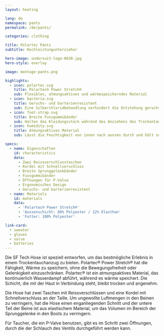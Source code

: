 ```yaml
---
layout: heating

lang: de
namespace: pants
permalink: /de/pants/

categories: clothing

title: Polartec Pants
subtitle: Hochleistungunterzieher

hero-image: undersuit-logo-0630.jpg
hero-style: overlay

image: montage-pants.png

highlights:
  - icon: polartec.svg
    title: Polartec® Power Stretch®
    sub: Flexibles, atmungsaktives und wärmespeicherndes Material
  - icon: bacteria.svg
    title: Geruchs- und barterienresistent
    sub: Eine Silberchloridbehandlung verhindert die Entstehung geruchsverursachender Bakterien während der gesamten Lebensdauer des Kleidungsstücks
  - icon: foot-strap.svg
    title: Breite Fussgummibänder
    sub: Halten das Kleidungsstück während des Anziehens des Trockentauchanzugs an Ort und Stelle
  - icon: humidity.svg
    title: Atmungsaktives Material
    sub: Lässt die Feuchtigkeit von innen nach aussen durch und hält so die Haut trocken und warm

specs:
  - name: Eigenschaften
    id: characteristics
    data:
      - Zwei Reissverschlusstaschen
      - Kordel mit Schnellverschluss
      - Breite Sprunggelenkbänder
      - Fussgummibänder
      - Öffnungen für P-Valve
      - Ergonomisches Design
      - Geruchs- und barterienresistent
  - name: Materials
    id: materials
    data:
      - 'Polartec® Power Stretch®'
      - 'Aussenschicht: 88% Polyester / 12% Elasthan'
      - 'Futter: 100% Polyester'

link-card:
  - sweater
  - gloves
  - valve
  - batteries
---
```


Die SF Tech Hose ist speziell entworfen, um das bestmögliche Erlebnis in einem Trockentauchanzug zu bieten. Polartec® Power Stretch® hat die Fähigkeit, Wärme zu speichern, ohne die Bewegungsfreiheit oder Gelenkigkeit einzuschränken. Polartec® ist ein atmungsaktives Material, das kontinuierlich Wasserdampf abführt, während es wärme speichert. Die Schicht, die mit der Haut in Verbindung steht, bleibt trocken und angenehm.

Die Hose hat zwei Taschen mit Reissverschlüssen und eine Kordel mit Schnellverschluss an der Taille. Um ungewollte Luftmengen in den Beinen zu verringern, hat die Hose einen enganliegenden Schnitt und der untere Teil der Beine ist aus elastischem Material, um das Volumen im Bereich der Sprunggelenke in den Boots zu verringern.

Für Taucher, die ein P-Valve benutzen, gibt es im Schritt zwei Öffnungen, durch die der Schlauch des Ventils durchgeführt werden kann.
